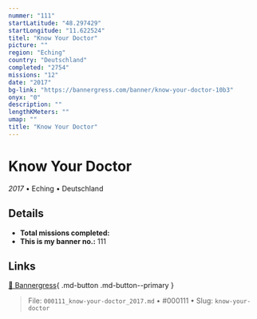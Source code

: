 ```yaml
---
nummer: "111"
startLatitude: "48.297429"
startLongitude: "11.622524"
titel: "Know Your Doctor"
picture: ""
region: "Eching"
country: "Deutschland"
completed: "2754"
missions: "12"
date: "2017"
bg-link: "https://bannergress.com/banner/know-your-doctor-10b3"
onyx: "0"
description: ""
lengthKMeters: ""
umap: ""
title: "Know Your Doctor"
---
```

# Know Your Doctor

*2017* • Eching • Deutschland



## Details


- **Total missions completed:** 
- **This is my banner no.:** 111




## Links
[🔗 Bannergress](https://bannergress.com/banner/know-your-doctor-10b3){ .md-button .md-button--primary }



> File: `000111_know-your-doctor_2017.md` • #000111 • Slug: `know-your-doctor`
